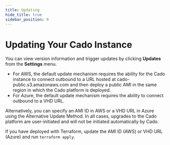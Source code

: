 ```yaml
---
title: Updating
hide_title: true
sidebar_position: 9
---
```



# Updating Your Cado Instance

You can view version information and trigger updates by clicking **Updates** from the **Settings** menu.

* For AWS, the default update mechanism requires the ability for the Cado instance to connect outbound to a URL hosted at cado-public.s3.amazonaws.com and then deploy a public AMI in the same region in which the Cado platform is deployed.
* For Azure, the default update mechanism requires the ability to connect outbound to a VHD URL. 

Alternatively, you can specify an AMI ID in AWS or a VHD URL in Azure using the Alternative Update Method.  In all cases, upgrades to the Cado platform are user-initiated and will not be initiated automatically by Cado.

If you have deployed with Terraform, update the AMI ID (AWS) or VHD URL (Azure) and run ``terraform apply``.